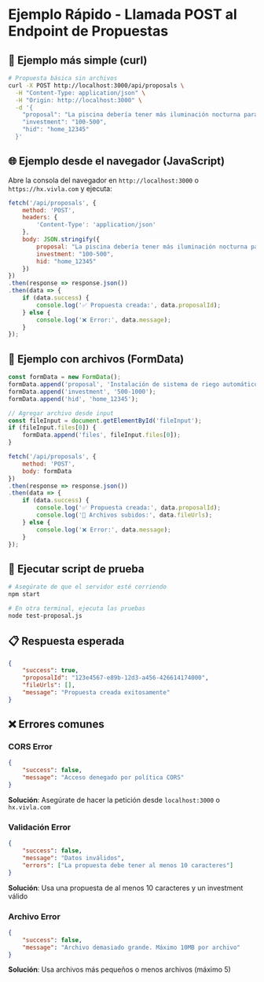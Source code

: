 # Ejemplo Rápido - Llamada POST al Endpoint de Propuestas

## 🚀 Ejemplo más simple (curl)

```bash
# Propuesta básica sin archivos
curl -X POST http://localhost:3000/api/proposals \
  -H "Content-Type: application/json" \
  -H "Origin: http://localhost:3000" \
  -d '{
    "proposal": "La piscina debería tener más iluminación nocturna para mejorar la experiencia de los huéspedes",
    "investment": "100-500",
    "hid": "home_12345"
  }'
```

## 🌐 Ejemplo desde el navegador (JavaScript)

Abre la consola del navegador en `http://localhost:3000` o `https://hx.vivla.com` y ejecuta:

```javascript
fetch('/api/proposals', {
    method: 'POST',
    headers: {
        'Content-Type': 'application/json'
    },
    body: JSON.stringify({
        proposal: "La piscina debería tener más iluminación nocturna para mejorar la experiencia de los huéspedes",
        investment: "100-500",
        hid: "home_12345"
    })
})
.then(response => response.json())
.then(data => {
    if (data.success) {
        console.log('✅ Propuesta creada:', data.proposalId);
    } else {
        console.log('❌ Error:', data.message);
    }
});
```

## 📁 Ejemplo con archivos (FormData)

```javascript
const formData = new FormData();
formData.append('proposal', 'Instalación de sistema de riego automático en el jardín');
formData.append('investment', '500-1000');
formData.append('hid', 'home_12345');

// Agregar archivo desde input
const fileInput = document.getElementById('fileInput');
if (fileInput.files[0]) {
    formData.append('files', fileInput.files[0]);
}

fetch('/api/proposals', {
    method: 'POST',
    body: formData
})
.then(response => response.json())
.then(data => {
    if (data.success) {
        console.log('✅ Propuesta creada:', data.proposalId);
        console.log('📁 Archivos subidos:', data.fileUrls);
    } else {
        console.log('❌ Error:', data.message);
    }
});
```

## 🧪 Ejecutar script de prueba

```bash
# Asegúrate de que el servidor esté corriendo
npm start

# En otra terminal, ejecuta las pruebas
node test-proposal.js
```

## 📋 Respuesta esperada

```json
{
    "success": true,
    "proposalId": "123e4567-e89b-12d3-a456-426614174000",
    "fileUrls": [],
    "message": "Propuesta creada exitosamente"
}
```

## ❌ Errores comunes

### CORS Error
```json
{
    "success": false,
    "message": "Acceso denegado por política CORS"
}
```
**Solución**: Asegúrate de hacer la petición desde `localhost:3000` o `hx.vivla.com`

### Validación Error
```json
{
    "success": false,
    "message": "Datos inválidos",
    "errors": ["La propuesta debe tener al menos 10 caracteres"]
}
```
**Solución**: Usa una propuesta de al menos 10 caracteres y un investment válido

### Archivo Error
```json
{
    "success": false,
    "message": "Archivo demasiado grande. Máximo 10MB por archivo"
}
```
**Solución**: Usa archivos más pequeños o menos archivos (máximo 5)
